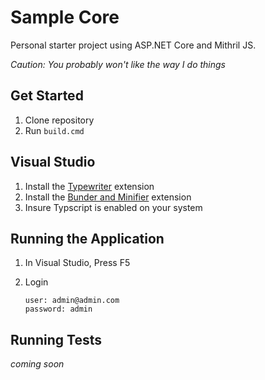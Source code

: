 # Sample Core

Personal starter project using ASP.NET Core and Mithril JS.

*Caution: You probably won't like the way I do things*

## Get Started

1. Clone repository
2. Run `build.cmd`


## Visual Studio

1. Install the [Typewriter](https://marketplace.visualstudio.com/items?itemName=frhagn.Typewriter) extension
2. Install the [Bunder and Minifier](https://marketplace.visualstudio.com/items?itemName=MadsKristensen.BundlerMinifier) extension
3. Insure Typscript is enabled on your system
 

## Running the Application

1. In Visual Studio, Press F5
2. Login 

       user: admin@admin.com
       password: admin

## Running Tests

*coming soon*